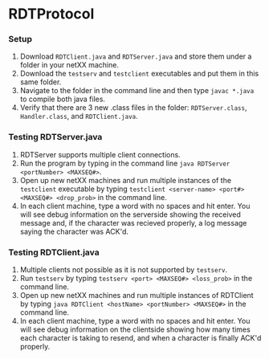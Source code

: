 # RDTProtocol
### Setup
1. Download `RDTClient.java` and `RDTServer.java` and store them under a folder in your netXX machine.
2. Download the `testserv` and `testclient` executables and put them in this same folder.
3. Navigate to the folder in the command line and then type `javac *.java` to compile both java files.
4. Verify that there are 3 new .class files in the folder: `RDTServer.class`, `Handler.class`, and `RDTClient.java`.

### Testing RDTServer.java
1. RDTServer supports multiple client connections.
2. Run the program by typing in the command line `java RDTServer <portNumber> <MAXSEQ#>`.
3. Open up new netXX machines and run multiple instances of the `testclient` executable by typing `testclient <server-name> <port#> <MAXSEQ#> <drop_prob>` in the command line.
4. In each client machine, type a word with no spaces and hit enter. You will see debug information on the serverside showing the received message and, if the character was recieved properly, a log message saying the character was ACK'd.

### Testing RDTClient.java
1. Multiple clients not possible as it is not supported by `testserv`.
2. Run `testserv` by typing `testserv <port> <MAXSEQ#> <loss_prob>` in the command line.
3. Open up new netXX machines and run multiple instances of RDTClient by typing `java RDTClient <hostName> <portNumber> <MAXSEQ#>` in the command line.
4. In each client machine, type a word with no spaces and hit enter. You will see debug information on the clientside showing how many times each character is taking to resend, and when a character is finally ACK'd properly.
